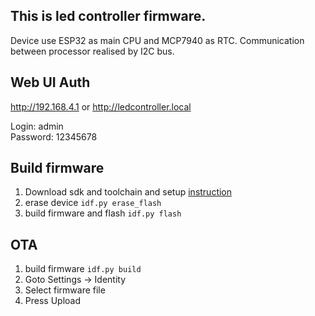 ## This is led controller firmware.

Device use ESP32 as main CPU and MCP7940 as RTC.
Communication between processor realised by I2C bus.

## Web UI Auth
http://192.168.4.1 or http://ledcontroller.local

Login: admin  
Password: 12345678

## Build firmware
1. Download sdk and toolchain and setup [instruction](https://github.com/espressif/esp-idf)
2. erase device `idf.py erase_flash`
2. build firmware and flash `idf.py flash`

## OTA
1. build firmware `idf.py build`
2. Goto Settings -> Identity
3. Select firmware file
4. Press Upload